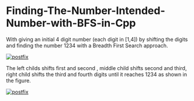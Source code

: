 # Finding-The-Number-Intended-Number-with-BFS-in-Cpp
With giving an initial 4 digit number (each digit in [1,4]) by shifting the digits and finding the number 1234 with a Breadth First Search approach. 

<a href="https://ibb.co/gWX3uo"><img src="https://preview.ibb.co/fENQ78/postfix.png" alt="postfix" border="0"></a>

The left childs shifts first and second , middle child shifts second and third, right child shifts the third and fourth digits until it reaches 1234 as shown in the figure.

<a href="https://ibb.co/ikA90T"><img src="https://preview.ibb.co/dsxYS8/postfix.png" alt="postfix" border="0"></a>
